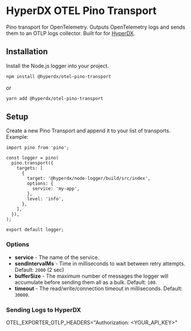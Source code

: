# HyperDX OTEL Pino Transport

Pino transport for OpenTelemetry. Outputs OpenTelemetry logs and sends them to an OTLP logs collector. Built for for [HyperDX](https://www.hyperdx.io/).

## Installation

Install the Node.js logger into your project.

```sh
npm install @hyperdx/otel-pino-transport
```

or

```sh
yarn add @hyperdx/otel-pino-transport
```

## Setup

Create a new Pino Transport and append it to your list of transports. Example:

```
import pino from 'pino';

const logger = pino(
  pino.transport({
    targets: [
      {
        target: '@hyperdx/node-logger/build/src/index',
        options: {
          service: 'my-app',
        },
        level: 'info',
      },
    ],
  }),
);

export default logger;
```

### Options

- **service** - The name of the service.
- **sendIntervalMs** - Time in milliseconds to wait between retry attempts. Default: `2000` (2 sec)
- **bufferSize** - The maximum number of messages the logger will accumulate before sending them all as a bulk. Default: `100`.
- **timeout** - The read/write/connection timeout in milliseconds. Default: `30000`.

### Sending Logs to HyperDX

OTEL_EXPORTER_OTLP_HEADERS="Authorization: <YOUR_API_KEY>"
